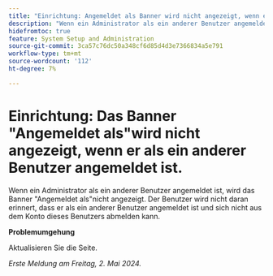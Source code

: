 ```yaml
---
title: "Einrichtung: Angemeldet als Banner wird nicht angezeigt, wenn er als ein anderer Benutzer angemeldet ist."
description: "Wenn ein Administrator als ein anderer Benutzer angemeldet ist, wird das als Banner angemeldet nicht angezeigt. Der Benutzer wird nicht daran erinnert, dass er als ein anderer Benutzer angemeldet ist und sich nicht aus dem Konto dieses Benutzers abmelden kann."
hidefromtoc: true
feature: System Setup and Administration
source-git-commit: 3ca57c76dc50a348cf6d85d4d3e7366834a5e791
workflow-type: tm+mt
source-wordcount: '112'
ht-degree: 7%

---
```



# Einrichtung: Das Banner &quot;Angemeldet als&quot;wird nicht angezeigt, wenn er als ein anderer Benutzer angemeldet ist.

Wenn ein Administrator als ein anderer Benutzer angemeldet ist, wird das Banner &quot;Angemeldet als&quot;nicht angezeigt. Der Benutzer wird nicht daran erinnert, dass er als ein anderer Benutzer angemeldet ist und sich nicht aus dem Konto dieses Benutzers abmelden kann.

**Problemumgehung**

Aktualisieren Sie die Seite.

_Erste Meldung am Freitag, 2. Mai 2024._
